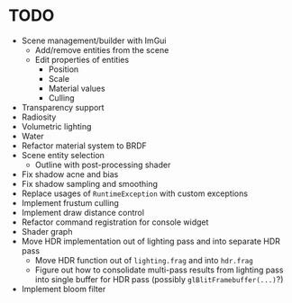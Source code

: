 # TODO

* Scene management/builder with ImGui
  * Add/remove entities from the scene
  * Edit properties of entities
    * Position
    * Scale
    * Material values
    * Culling
* Transparency support
* Radiosity
* Volumetric lighting
* Water
* Refactor material system to BRDF
* Scene entity selection
  * Outline with post-processing shader
* Fix shadow acne and bias
* Fix shadow sampling and smoothing
* Replace usages of `RuntimeException` with custom exceptions
* Implement frustum culling
* Implement draw distance control
* Refactor command registration for console widget
* Shader graph
* Move HDR implementation out of lighting pass and into separate HDR pass
  * Move HDR function out of `lighting.frag` and into `hdr.frag`
  * Figure out how to consolidate multi-pass results from lighting pass into single buffer for HDR pass (possibly `glBlitFramebuffer(...)`?)
* Implement bloom filter